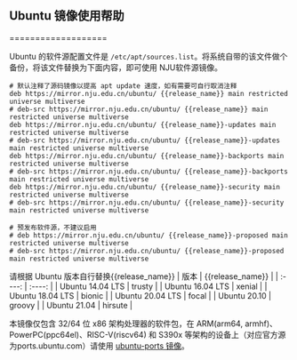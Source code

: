 
## Ubuntu 镜像使用帮助
===================

Ubuntu 的软件源配置文件是
`/etc/apt/sources.list`。将系统自带的该文件做个备份，将该文件替换为下面内容，即可使用
NJU软件源镜像。

```
# 默认注释了源码镜像以提高 apt update 速度，如有需要可自行取消注释
deb https://mirror.nju.edu.cn/ubuntu/ {{release_name}} main restricted universe multiverse
# deb-src https://mirror.nju.edu.cn/ubuntu/ {{release_name}} main restricted universe multiverse
deb https://mirror.nju.edu.cn/ubuntu/ {{release_name}}-updates main restricted universe multiverse
# deb-src https://mirror.nju.edu.cn/ubuntu/ {{release_name}}-updates main restricted universe multiverse
deb https://mirror.nju.edu.cn/ubuntu/ {{release_name}}-backports main restricted universe multiverse
# deb-src https://mirror.nju.edu.cn/ubuntu/ {{release_name}}-backports main restricted universe multiverse
deb https://mirror.nju.edu.cn/ubuntu/ {{release_name}}-security main restricted universe multiverse
# deb-src https://mirror.nju.edu.cn/ubuntu/ {{release_name}}-security main restricted universe multiverse

# 预发布软件源，不建议启用
# deb https://mirror.nju.edu.cn/ubuntu/ {{release_name}}-proposed main restricted universe multiverse
# deb-src https://mirror.nju.edu.cn/ubuntu/ {{release_name}}-proposed main restricted universe multiverse
```
请根据 Ubuntu 版本自行替换{{release_name}}
|  版本 |  {{release_name}} | 
| :----: | :----: |
| Ubuntu 14.04 LTS | trusty |
| Ubuntu 16.04 LTS | xenial |
| Ubuntu 18.04 LTS | bionic |
| Ubuntu 20.04 LTS | focal  |
| Ubuntu 20.10     | groovy |
| Ubuntu 21.04     | hirsute |


本镜像仅包含 32/64 位 x86 架构处理器的软件包，在 ARM(arm64, armhf)、PowerPC(ppc64el)、RISC-V(riscv64) 和 S390x 等架构的设备上（对应官方源为ports.ubuntu.com）请使用 [ubuntu-ports 镜像](https://mirror.nju.edu.cn/ubuntu-ports/)。
